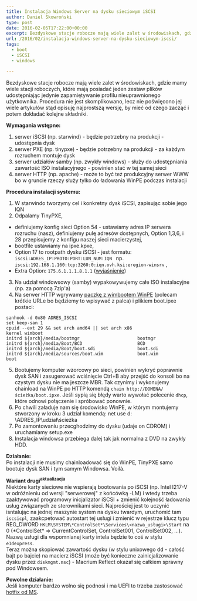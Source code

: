 ```yaml
---
title: Instalacja Windows Server na dysku sieciowym iSCSI
author: Daniel Skowroński
type: post
date: 2016-02-05T17:22:00+00:00
excerpt: Bezdyskowe stacje robocze mają wiele zalet w środowiskach, gdzie mamy wiele stacji roboczych, które mają posiadać jeden zestaw plików udostępniając jedynie zapamiętywanie profilu nieuprawnionego użytkownika. Procedura nie jest skomplikowano, lecz nie poświęcono jej wiele artykułów stąd opisuję najprostszą wersję, by mieć od czego zacząć i potem dokładać kolejne składniki.
url: /2016/02/instalacja-windows-server-na-dysku-sieciowym-iscsi/
tags:
  - boot
  - iSCSI
  - windows

---
```

Bezdyskowe stacje robocze mają wiele zalet w środowiskach, gdzie mamy wiele stacji roboczych, które mają posiadać jeden zestaw plików udostępniając jedynie zapamiętywanie profilu nieuprawnionego użytkownika. Procedura nie jest skomplikowano, lecz nie poświęcono jej wiele artykułów stąd opisuję najprostszą wersję, by mieć od czego zacząć i potem dokładać kolejne składniki.

**Wymagania wstępne:**  
1) serwer iSCSI (np. starwind) - będzie potrzebny na produkcji - udostępnia dysk  
2) serwer PXE (np. tinypxe) - będzie potrzebny na produkcji - za każdym rozruchem montuje dysk  
3) serwer udziałów samby (np. zwykły windows) - służy do udostępniania zawartość ISO instalacyjnego - powinien stać w tej samej sieci  
4) serwer HTTP (np. apache) - może to być też produkcyjny serwer WWW bo w gruncie rzeczy służy tylko do ładowania WinPE podczas instalacji

**Procedura instalacji systemu:**  
1) W starwindo tworzymy cel i konkretny dysk iSCSI, zapisując sobie jego IQN  
2) Odpalamy TinyPXE,  
- definiujemy konfig sieci Option 54 - ustawiamy adres IP serwera rozruchu (nasz), definiujemy pulę adresów dostępnych, Option 1,3,6, i 28 przepisujemy z konfigu naszej sieci macierzystej,  
- bootfile ustawiamy na ipxe.kpxe,  
- Option 17 to rootpath dysku iSCSI - jest formatu: `iscsi:ADRES_IP:PROTO:PORT:LUN_NUM:IQN ` np. `iscsi:192.168.1.160:tcp:3260:0:iqn.ovh.ksi:eregion-winsrv` ,  
- Extra Option: `175.6.1.1.1.8.1.1` ([wyjaśnienie][1])  
3) Na udział windowsowy (samby) wypakowywujemy całe ISO instalacyjne (np. za pomocą 7zip'a)  
4) Na serwer HTTP wgrywamy [paczkę z wimbootem WinPE][2] (polecam krótkie URLe bo będziemy to wpisywać z palca) i plikiem boot.ipxe postaci:

```
sanhook -d 0x80 ADRES_ISCSI
set keep-san 1
cpuid --ext 29 && set arch amd64 || set arch x86
kernel wimboot
initrd ${arch}/media/bootmgr                      bootmgr
initrd ${arch}/media/Boot/BCD                     BCD
initrd ${arch}/media/Boot/boot.sdi                boot.sdi
initrd ${arch}/media/sources/boot.wim             boot.wim
boot
```

5) Bootujemy komputer wzorcowy po sieci, powinien wykryć poprawnie dysk SAN i zasugerować wciśnięcie Ctrl+B aby przejść do konsoli bo na czystym dysku nie ma jeszcze MBR. Tak czynimy i wykonujemy chainload na WinPE po HTTP komendą `chain http://DOMENA/ścieżka/boot.ipxe`. Jeśli sypią się błędy warto wywołać polecenie `dhcp`, które odnowi połączenie i spróbować ponownie.  
6) Po chwili załaduje nam się środowisko WinPE, w którym montujemy stworzony w kroku 3 udział komendą: net use d: \\ADRES_IP\udział\ścieżka  
7) Po zamontowaniu przecghodzimy do dysku (udaje on CDROM) i uruchamiamy setup.exe  
8) Instalacja windowsa przebiega dalej tak jak normalna z DVD na zwykły HDD.

**Działanie:**  
Po instalacji nie musimy chainloadować się do WinPE, TinyPXE samo bootuje dysk SAN i tym samym Windowsa. Voilà.

**Wariant drugi<sup>aktualizacja</sup>**  
Niektóre karty sieciowe nie wspierają bootowania po iSCSI (np. Intel I217-V w odróżnieniu od wersji "serwerowej" z końcówką -LM) i wtedy trzeba zaaktywować programowy inicjalizator iSCSI + zmienić kolejność ładowania usług związanych ze sterownikami sieci. Najprościej jest to uczynić isntalując na jednej maszynie system na dysku twardym, uruchomić tam `iscsicpl`, zaakcpetować autostart tej usługi i zmienić w rejestrze klucz typu REG_DWORD `HKLM\SYSTEM\*ControlSet*\Services\<nazwa_usługi>\Start` na 0 (\*ControlSet\* => CurrentControlSet, ControlSet001, ControlSet002, ...). Nazwą usługi dla wspomnianej karty intela będzie to coś w stylu `e1dexpress`.  
Teraz można skopiować zawartość dysku (w stylu unixowego dd - całość bajt po bajcie) na macierz iSCSI (może być konieczne zainicjalizowanie dysku przez `diskmgmt.msc`) - Macrium Reflect okazał się całkiem sprawny pod Windowsem.

**Powolne działanie:**  
Jeśli komputer bardzo wolno się podnosi i ma UEFI to trzeba zastosować [hotfix od MS][3].

 [1]: http://sourceforge.net/p/etherboot/mailman/message/23632640/
 [2]: https://mega.nz/#!ahEgSLYa!WbYWVBYMEmgkxcSguZTIX53jdB_nyxXt9ghMFuyH1vg
 [3]: https://support.microsoft.com/en-us/kb/2974735